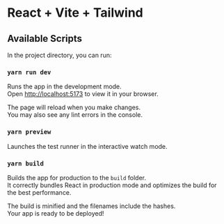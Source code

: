 # React + Vite + Tailwind



## Available Scripts

In the project directory, you can run:

### `yarn run dev`

Runs the app in the development mode.\
Open [http://localhost:5173](http://localhost:5173) to view it in your browser.

The page will reload when you make changes.\
You may also see any lint errors in the console.

### `yarn preview`

Launches the test runner in the interactive watch mode.

### `yarn build`

Builds the app for production to the `build` folder.\
It correctly bundles React in production mode and optimizes the build for the best performance.

The build is minified and the filenames include the hashes.\
Your app is ready to be deployed!

